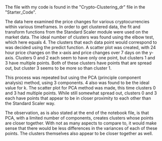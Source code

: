 The file with my code is found in the "Crypto-Clustering_dr" file in the "Starter_Code".

The data here examined the price changes for various cryptocurrencies within various timeframes.
In order to get clustered data, the fit and transform functions from the Standard Scaler module were used on the market data.
The ideal number of clusters was found using the elbow test, which here equals 4.
The clusters that each data point would correspond to was decided using the predict function.
A scatter plot was created, with 24 hour price changes on the x-axis and price changes over 7 days on the y-axis. Clusters 0 and 2 each seem to have only one point,
  but clusters 1 and 3 have multiple points. Both of these clusters have points that are spread out, but cluster 3 seems to be more so than cluster 1.

This process was repeated but using the PCA (principle component analysis) method, using 3 components.
4 also was found to be the ideal value for k.
The scatter plot for PCA method was made, this time clusters 0 and 3 had multiple points.
While still somewhat spread out, clusters 0 and 3 each have points that appear to be in closer proximity to each other than the Standard Scaler way.

The observation, as is also stated at the end of the notebook file, is that PCA, with a limited number of components, creates clusters whose points are closer together. With not as many aspects 
to compare to, it would make sense that there would be less differences in the variances of each of these points. The clusters themselves also appear to be closer together as well.
